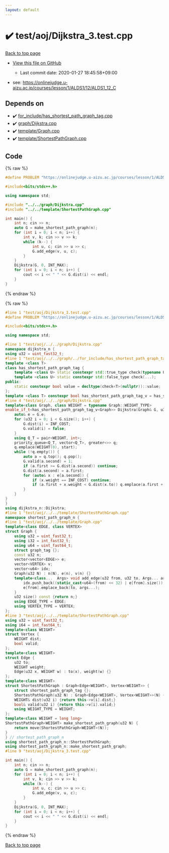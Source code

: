 ```yaml
---
layout: default
---
```


<!-- mathjax config similar to math.stackexchange -->
<script type="text/javascript" async
  src="https://cdnjs.cloudflare.com/ajax/libs/mathjax/2.7.5/MathJax.js?config=TeX-MML-AM_CHTML">
</script>
<script type="text/x-mathjax-config">
  MathJax.Hub.Config({
    TeX: { equationNumbers: { autoNumber: "AMS" }},
    tex2jax: {
      inlineMath: [ ['$','$'] ],
      processEscapes: true
    },
    "HTML-CSS": { matchFontHeight: false },
    displayAlign: "left",
    displayIndent: "2em"
  });
</script>

<script type="text/javascript" src="https://cdnjs.cloudflare.com/ajax/libs/jquery/3.4.1/jquery.min.js"></script>
<script src="https://cdn.jsdelivr.net/npm/jquery-balloon-js@1.1.2/jquery.balloon.min.js" integrity="sha256-ZEYs9VrgAeNuPvs15E39OsyOJaIkXEEt10fzxJ20+2I=" crossorigin="anonymous"></script>
<script type="text/javascript" src="../../../assets/js/copy-button.js"></script>
<link rel="stylesheet" href="../../../assets/css/copy-button.css" />


# :heavy_check_mark: test/aoj/Dijkstra_3.test.cpp

<a href="../../../index.html">Back to top page</a>

* <a href="{{ site.github.repository_url }}/blob/master/test/aoj/Dijkstra_3.test.cpp">View this file on GitHub</a>
    - Last commit date: 2020-01-27 18:45:58+09:00


* see: <a href="https://onlinejudge.u-aizu.ac.jp/courses/lesson/1/ALDS1/12/ALDS1_12_C">https://onlinejudge.u-aizu.ac.jp/courses/lesson/1/ALDS1/12/ALDS1_12_C</a>


## Depends on

* :heavy_check_mark: <a href="../../../library/for_include/has_shortest_path_graph_tag.cpp.html">for_include/has_shortest_path_graph_tag.cpp</a>
* :heavy_check_mark: <a href="../../../library/graph/Dijkstra.cpp.html">graph/Dijkstra.cpp</a>
* :heavy_check_mark: <a href="../../../library/template/Graph.cpp.html">template/Graph.cpp</a>
* :heavy_check_mark: <a href="../../../library/template/ShortestPathGraph.cpp.html">template/ShortestPathGraph.cpp</a>


## Code

<a id="unbundled"></a>
{% raw %}
```cpp
#define PROBLEM "https://onlinejudge.u-aizu.ac.jp/courses/lesson/1/ALDS1/12/ALDS1_12_C"

#include<bits/stdc++.h>

using namespace std;

#include "../../graph/Dijkstra.cpp"
#include "../../template/ShortestPathGraph.cpp"

int main() {
	int n; cin >> n;
	auto G = make_shortest_path_graph(n);
	for (int i = 0; i < n; i++) {
		int v, k; cin >> v >> k;
		while (k--) {
			int u, c; cin >> u >> c;
			G.add_edge(v, u, c);
		}
	}
	Dijkstra(G, 0, INT_MAX);
	for (int i = 0; i < n; i++) {
		cout << i << " " << G.dist(i) << endl;
	}
}
```
{% endraw %}

<a id="bundled"></a>
{% raw %}
```cpp
#line 1 "test/aoj/Dijkstra_3.test.cpp"
#define PROBLEM "https://onlinejudge.u-aizu.ac.jp/courses/lesson/1/ALDS1/12/ALDS1_12_C"

#include<bits/stdc++.h>

using namespace std;

#line 1 "test/aoj/../../graph/Dijkstra.cpp"
namespace dijkstra_n {
using u32 = uint_fast32_t;
#line 1 "test/aoj/../../graph/../for_include/has_shortest_path_graph_tag.cpp"
template <class T>
class has_shortest_path_graph_tag {
	template <class U> static constexpr std::true_type check(typename U::shortest_path_graph_tag*);
	template <class U> static constexpr std::false_type check(...);
public:
	static constexpr bool value = decltype(check<T>(nullptr))::value;
};
template <class T> constexpr bool has_shortest_path_graph_tag_v = has_shortest_path_graph_tag<T>::value;
#line 4 "test/aoj/../../graph/Dijkstra.cpp"
template<class Graph, class WEIGHT = typename Graph::WEIGHT_TYPE>
enable_if_t<has_shortest_path_graph_tag_v<Graph>> Dijkstra(Graph& G, u32 start, WEIGHT INF_COST) {
	auto& e = G.e;
	for (u32 i = 0; i < G.size(); i++) {
		G.dist(i) = INF_COST;
		G.valid(i) = false;
	}
	using Q_T = pair<WEIGHT, int>;
	priority_queue<Q_T, vector<Q_T>, greater<>> q;
	q.emplace(WEIGHT(0), start);
	while (!q.empty()) {
		auto a = q.top(); q.pop();
		G.valid(a.second) = 1;
		if (a.first >= G.dist(a.second)) continue;
		G.dist(a.second) = a.first;
		for (auto& x : e[a.second]) {
			if (x.weight == INF_COST) continue;
			if (a.first + x.weight < G.dist(x.to)) q.emplace(a.first + x.weight, x.to);
		}
	}
}
}
using dijkstra_n::Dijkstra;
#line 1 "test/aoj/../../template/ShortestPathGraph.cpp"
namespace shortest_path_graph_n {
#line 1 "test/aoj/../../template/Graph.cpp"
template<class EDGE, class VERTEX>
struct Graph {
	using u32 = uint_fast32_t;
	using i32 = int_fast32_t;
	using u64 = uint_fast64_t;
	struct graph_tag {};
	const u32 n;
	vector<vector<EDGE>> e;
	vector<VERTEX> v;
	vector<u64> idx;
	Graph(u32 N) : n(N), e(n), v(n) {}
	template<class...  Args> void add_edge(u32 from, u32 to, Args... args) {
		idx.push_back((static_cast<u64>(from) << 32) | e[from].size());
		e[from].emplace_back(to, args...);
	}
	u32 size() const {return n;}
	using EDGE_TYPE = EDGE;
	using VERTEX_TYPE = VERTEX;
};
#line 3 "test/aoj/../../template/ShortestPathGraph.cpp"
using u32 = uint_fast32_t;
using i64 = int_fast64_t;
template<class WEIGHT>
struct Vertex {
	WEIGHT dist;
	bool valid;
};
template<class WEIGHT>
struct Edge {
	u32 to;
	WEIGHT weight;
	Edge(u32 x, WEIGHT w) : to(x), weight(w) {}
};
template<class WEIGHT>
struct ShortestPathGraph : Graph<Edge<WEIGHT>, Vertex<WEIGHT>> {
	struct shortest_path_graph_tag {};
	ShortestPathGraph(u32 N) : Graph<Edge<WEIGHT>, Vertex<WEIGHT>>(N) {}
	WEIGHT& dist(u32 i) {return this->v[i].dist;}
	bool& valid(u32 i) {return this->v[i].valid;}
	using WEIGHT_TYPE = WEIGHT;
};
template<class WEIGHT = long long>
ShortestPathGraph<WEIGHT> make_shortest_path_graph(u32 N) {
	return move(ShortestPathGraph<WEIGHT>(N));
}
} // shortest_path_graph_n
using shortest_path_graph_n::ShortestPathGraph;
using shortest_path_graph_n::make_shortest_path_graph;
#line 9 "test/aoj/Dijkstra_3.test.cpp"

int main() {
	int n; cin >> n;
	auto G = make_shortest_path_graph(n);
	for (int i = 0; i < n; i++) {
		int v, k; cin >> v >> k;
		while (k--) {
			int u, c; cin >> u >> c;
			G.add_edge(v, u, c);
		}
	}
	Dijkstra(G, 0, INT_MAX);
	for (int i = 0; i < n; i++) {
		cout << i << " " << G.dist(i) << endl;
	}
}

```
{% endraw %}

<a href="../../../index.html">Back to top page</a>

